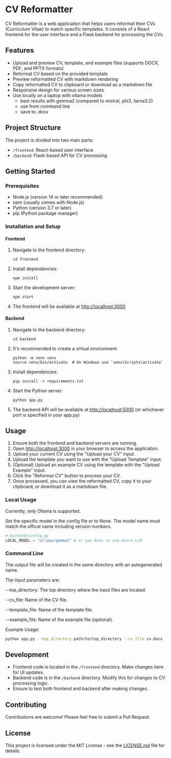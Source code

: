 # CV Reformatter

CV Reformatter is a web application that helps users reformat their CVs (Curriculum Vitae) to match specific templates. It consists of a React frontend for the user interface and a Flask backend for processing the CVs.

## Features

- Upload and preview CV, template, and example files (supports DOCX, PDF, and PPTX formats)
- Reformat CV based on the provided template
- Preview reformatted CV with markdown rendering
- Copy reformatted CV to clipboard or download as a markdown file
- Responsive design for various screen sizes
- Use locally on a laptop with ollama models
   - best results with gemma2 (compared to mistral, phi3, llama3.2)
   - use from command line
   - save to .docx

## Project Structure

The project is divided into two main parts:

- `/frontend`: React-based user interface
- `/backend`: Flask-based API for CV processing

## Getting Started

### Prerequisites

- Node.js (version 14 or later recommended)
- npm (usually comes with Node.js)
- Python (version 3.7 or later)
- pip (Python package manager)

### Installation and Setup

#### Frontend

1. Navigate to the frontend directory:
   ```
   cd frontend
   ```

2. Install dependencies:
   ```
   npm install
   ```

3. Start the development server:
   ```
   npm start
   ```

4. The frontend will be available at [http://localhost:3000](http://localhost:3000)

#### Backend

1. Navigate to the backend directory:
   ```
   cd backend
   ```

2. It's recommended to create a virtual environment:
   ```
   python -m venv venv
   source venv/bin/activate  # On Windows use `venv\Scripts\activate`
   ```

3. Install dependencies:
   ```
   pip install -r requirements.txt
   ```

4. Start the Python server:
   ```
   python app.py
   ```

5. The backend API will be available at [http://localhost:5000](http://localhost:5000) (or whichever port is specified in your app.py)

## Usage

1. Ensure both the frontend and backend servers are running.
2. Open [http://localhost:3000](http://localhost:3000) in your browser to access the application.
3. Upload your current CV using the "Upload your CV" input.
4. Upload the template you want to use with the "Upload Template" input.
5. (Optional) Upload an example CV using the template with the "Upload Example" input.
6. Click the "Reformat CV" button to process your CV.
7. Once processed, you can view the reformatted CV, copy it to your clipboard, or download it as a markdown file.

### Local Usage

Currently, only Ollama is supported.

Set the specific model in the config file or to None.
The model name must match the offical name including version numbers.


```python
# backend/config.py
LOCAL_MODEL = "ollama/gemma2" # or use None to use Azure LLM
```

### Command Line

The output file will be created in the same directory with an autogenerated name.

The input parameters are:

--top_directory: The top directory where the input files are located.

--cv_file: Name of the CV file.

--template_file: Name of the template file.

--example_file: Name of the example file (optional).

Example Usage:
```sh
python app.py --top_directory path/to/top_directory --cv_file cv.docx --template_file template.docx --example_file example.docx
```

## Development

- Frontend code is located in the `/frontend` directory. Make changes here for UI updates.
- Backend code is in the `/backend` directory. Modify this for changes to CV processing logic.
- Ensure to test both frontend and backend after making changes.

## Contributing

Contributions are welcome! Please feel free to submit a Pull Request.

## License

This project is licensed under the MIT License - see the [LICENSE.md](LICENSE.md) file for details.
